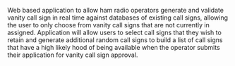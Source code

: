 Web based application to allow ham radio operators generate and validate vanity call sign in real time against databases of existing call signs, allowing the user to only  choose from vanity call signs that are not currently in assigned. Application will allow users to select call signs that they wish to retain and generate additional random call signs to build a list of call signs that have a high likely hood of being available when the operator submits their application for vanity call sign approval.